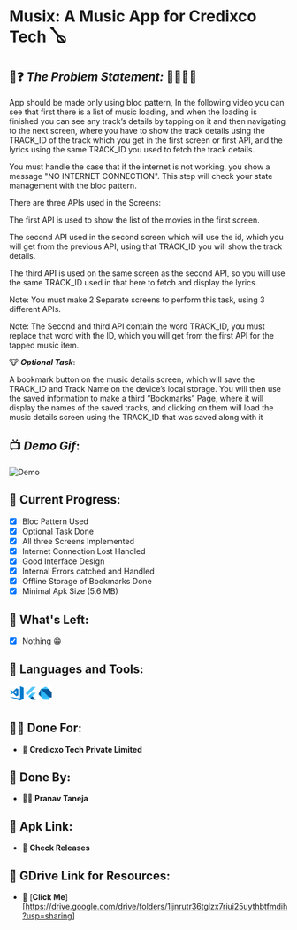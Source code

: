 # **Musix: A Music App for Credixco Tech** 🪕

## 🤔❓ **_The Problem Statement:_** 🙋‍♂️🙋‍♀️

App should be made only using bloc pattern, In the following video you can see that first there is a list of music loading, and when the loading is finished you can see any track’s details by tapping on it and then navigating to the next screen, where you have to show the track details using the TRACK_ID of the track which you get in the first screen or first API, and the lyrics using the same TRACK_ID you used to fetch the track details.

You must handle the case that if the internet is not working, you show a message "NO INTERNET CONNECTION". This step will check your state management with the bloc pattern.

There are three APIs used in the Screens:

The first API is used to show the list of the movies in the first screen.

The second API used in the second screen which will use the id, which you will get from the previous API, using that TRACK_ID you will show the track details.

The third API is used on the same screen as the second API, so you will use the same TRACK_ID used in that here to fetch and display the lyrics.

Note: You must make 2 Separate screens to perform this task, using 3 different APIs.

Note: The Second and third API contain the word TRACK_ID, you must replace that word with the ID, which you will get from the first API for the tapped music item.

🐮 _**Optional Task**_:

A bookmark button on the music details screen, which will save the TRACK_ID and Track Name on the device’s local storage. You will then use the saved information to make a third “Bookmarks” Page, where it will display the names of the saved tracks, and clicking on them will load the music details screen using the TRACK_ID that was saved along with it

## 📺 _**Demo Gif**_:

<img src="extras\Demo.gif" alt="Demo" width="50%" />

## 📕 **Current Progress:**

- [x] Bloc Pattern Used
- [x] Optional Task Done
- [x] All three Screens Implemented
- [x] Internet Connection Lost Handled
- [x] Good Interface Design
- [x] Internal Errors catched and Handled
- [x] Offline Storage of Bookmarks Done
- [x] Minimal Apk Size (5.6 MB)

## 🙊 **What's Left:**

- [x] Nothing 😁

## 🔨 **Languages and Tools:**

<img align="left" alt="Visual Studio Code" width="26px" src="https://raw.githubusercontent.com/github/explore/80688e429a7d4ef2fca1e82350fe8e3517d3494d/topics/visual-studio-code/visual-studio-code.png" />
<img align="left" alt="Flutter" width="26px" src="https://raw.githubusercontent.com/github/explore/80688e429a7d4ef2fca1e82350fe8e3517d3494d/topics/flutter/flutter.png" />
<img align="left" alt="Dart" width="26px" src="https://raw.githubusercontent.com/github/explore/80688e429a7d4ef2fca1e82350fe8e3517d3494d/topics/dart/dart.png" />
<br></br>

## 👨‍🏫 **Done For:**

- 🏦 **Credicxo Tech Private Limited**

## 👥 **Done By:**

- 💂‍♂️ **Pranav Taneja**

## 🔱 **Apk Link:**

- 🎃 **Check Releases**

## 🔱 **GDrive Link for Resources:**

- 🎇 [**Click Me**][https://drive.google.com/drive/folders/1ijnrutr36tglzx7riui25uythbtfmdih?usp=sharing]
